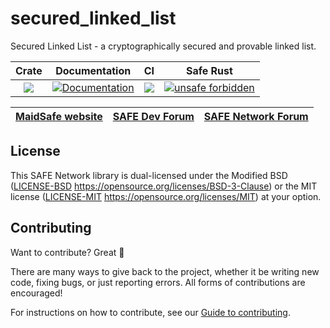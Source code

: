 # secured_linked_list
Secured Linked List - a cryptographically secured and provable linked list.

|Crate|Documentation|CI|Safe Rust|
|:-:|:-:|:-:|:-:|
|[![](http://meritbadge.herokuapp.com/secured_linked_list)](https://crates.io/crates/secured_linked_list)|[![Documentation](https://docs.rs/secured_linked_list/badge.svg)](https://docs.rs/secured_linked_list)|![](https://github.com/maidsafe/secured_linked_list/workflows/Master/badge.svg)|[![unsafe forbidden](https://img.shields.io/badge/unsafe-forbidden-error.svg)](https://github.com/rust-secure-code/safety-dance/)|

| [MaidSafe website](https://maidsafe.net) | [SAFE Dev Forum](https://forum.safedev.org) | [SAFE Network Forum](https://safenetforum.org) |
|:-:|:-:|:-:|

## License

This SAFE Network library is dual-licensed under the Modified BSD ([LICENSE-BSD](LICENSE-BSD) https://opensource.org/licenses/BSD-3-Clause) or the MIT license ([LICENSE-MIT](LICENSE-MIT) https://opensource.org/licenses/MIT) at your option.

## Contributing

Want to contribute? Great :tada:

There are many ways to give back to the project, whether it be writing new code, fixing bugs, or just reporting errors. All forms of contributions are encouraged!

For instructions on how to contribute, see our [Guide to contributing](https://github.com/maidsafe/QA/blob/master/CONTRIBUTING.md).
